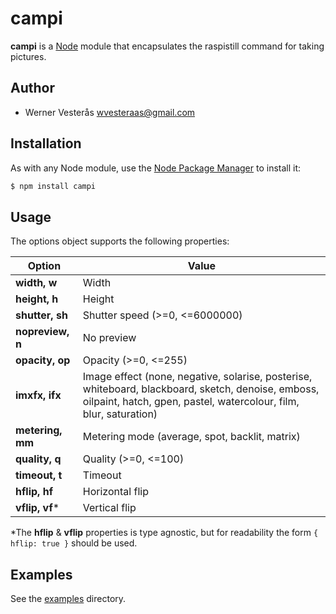 campi
=====

**campi** is a [Node](http://nodejs.org/) module that encapsulates the raspistill command for taking pictures.

## Author
  - Werner Vesterås <wvesteraas@gmail.com>

## Installation
As with any Node module, use the [Node Package Manager](https://www.npmjs.com/) to install it:

```bash
$ npm install campi
```

## Usage
The options object supports the following properties:

Option | Value
--- | ---
**width, w** | Width
**height, h** | Height
**shutter, sh** | Shutter speed (>=0, <=6000000)
**nopreview, n** | No preview
**opacity, op** | Opacity (>=0, <=255)
**imxfx, ifx** | Image effect (none, negative, solarise, posterise, whiteboard, blackboard, sketch, denoise, emboss, oilpaint, hatch, gpen, pastel, watercolour, film, blur, saturation)
**metering, mm** | Metering mode (average, spot, backlit, matrix)
**quality, q** | Quality (>=0, <=100)
**timeout, t** | Timeout
**hflip, hf** | Horizontal flip
**vflip, vf*** | Vertical flip

\*The **hflip** & **vflip** properties is type agnostic, but for readability the form `{ hflip: true }` should be used.

## Examples

See the [examples](https://github.com/vesteraas/campi/tree/master/examples) directory.
